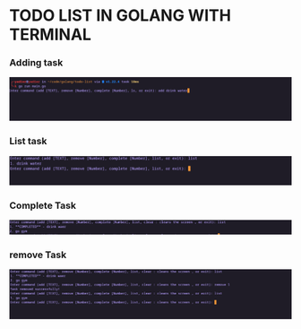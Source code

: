 # TODO LIST IN GOLANG WITH TERMINAL

### Adding task
![adding  task with terminal](public/addTask.png)

### List task

![list task](public/listTask.png)

### Complete Task

![show completed task](public/completeTask.png)

### remove Task

![remove task](public/removeTask.png)

